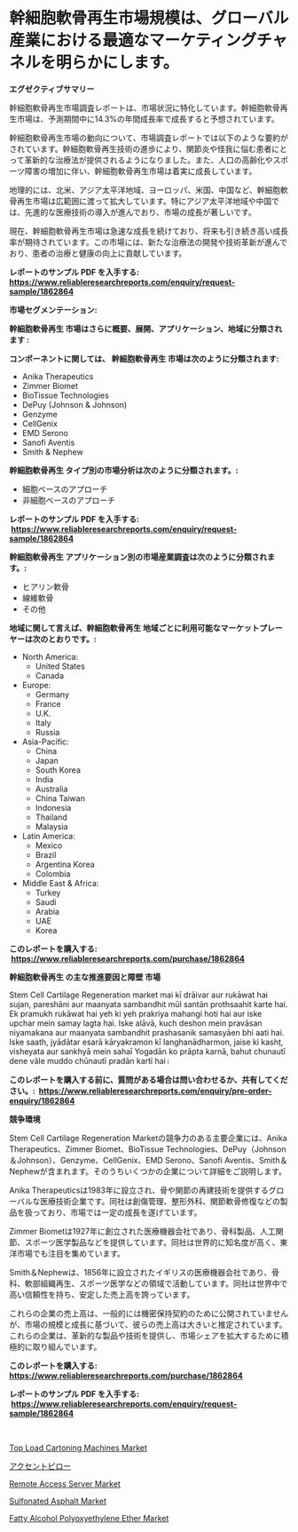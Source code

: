 <p><h1>幹細胞軟骨再生市場規模は、グローバル産業における最適なマーケティングチャネルを明らかにします。</h1></p><p><strong>エグゼクティブサマリー</strong></p>
<p><p>幹細胞軟骨再生市場調査レポートは、市場状況に特化しています。幹細胞軟骨再生市場は、予測期間中に14.3%の年間成長率で成長すると予想されています。</p><p>幹細胞軟骨再生市場の動向について、市場調査レポートでは以下のような要約がされています。幹細胞軟骨再生技術の進歩により、関節炎や怪我に悩む患者にとって革新的な治療法が提供されるようになりました。また、人口の高齢化やスポーツ障害の増加に伴い、幹細胞軟骨再生市場は着実に成長しています。</p><p>地理的には、北米、アジア太平洋地域、ヨーロッパ、米国、中国など、幹細胞軟骨再生市場は広範囲に渡って拡大しています。特にアジア太平洋地域や中国では、先進的な医療技術の導入が進んでおり、市場の成長が著しいです。</p><p>現在、幹細胞軟骨再生市場は急速な成長を続けており、将来も引き続き高い成長率が期待されています。この市場には、新たな治療法の開発や技術革新が進んでおり、患者の治療と健康の向上に貢献しています。</p></p>
<p><strong>レポートのサンプル PDF を入手する: <a href="https://www.reliableresearchreports.com/enquiry/request-sample/1862864">https://www.reliableresearchreports.com/enquiry/request-sample/1862864</a></strong></p>
<p><strong>市場セグメンテーション:</strong></p>
<p><strong> 幹細胞軟骨再生 市場はさらに概要、展開、アプリケーション、地域に分類されます :</strong></p>
<p><strong>コンポーネントに関しては、 幹細胞軟骨再生 市場は次のように分類されます: &nbsp;</strong></p>
<p><ul><li>Anika Therapeutics</li><li>Zimmer Biomet</li><li>BioTissue Technologies</li><li>DePuy (Johnson & Johnson)</li><li>Genzyme</li><li>CellGenix</li><li>EMD Serono</li><li>Sanofi Aventis</li><li>Smith & Nephew</li></ul></p>
<p><strong> 幹細胞軟骨再生 タイプ別の市場分析は次のように分類されます。:</strong></p>
<p><ul><li>細胞ベースのアプローチ</li><li>非細胞ベースのアプローチ</li></ul></p>
<p><strong>レポートのサンプル PDF を入手する: &nbsp;<a href="https://www.reliableresearchreports.com/enquiry/request-sample/1862864">https://www.reliableresearchreports.com/enquiry/request-sample/1862864</a></strong></p>
<p><strong> 幹細胞軟骨再生 アプリケーション別の市場産業調査は次のように分類されます。:</strong></p>
<p><ul><li>ヒアリン軟骨</li><li>線維軟骨</li><li>その他</li></ul></p>
<p><strong>地域に関して言えば、幹細胞軟骨再生 地域ごとに利用可能なマーケットプレーヤーは次のとおりです。:</strong></p>
<p><ul>
    <li>
        North America:
        <ul>
            <li>United States</li>
            <li>Canada</li>
        </ul>
    </li>
    <li>
        Europe:
        <ul>
            <li>Germany</li>
            <li>France</li>
            <li>U.K.</li>
            <li>Italy</li>
            <li>Russia</li>
        </ul>
    </li>
    <li>
        Asia-Pacific:
        <ul>
            <li>China</li>
            <li>Japan</li>
            <li>South Korea</li>
            <li>India</li>
            <li>Australia</li>
            <li>China Taiwan</li>
            <li>Indonesia</li>
            <li>Thailand</li>
            <li>Malaysia</li>
        </ul>
    </li>
    <li>
        Latin America:
        <ul>
            <li>Mexico</li>
            <li>Brazil</li>
            <li>Argentina Korea</li>
            <li>Colombia</li>
        </ul>
    </li>
    <li>
        Middle East & Africa:
        <ul>
            <li>Turkey</li>
            <li>Saudi</li>
            <li>Arabia</li>
            <li>UAE</li>
            <li>Korea</li>
        </ul>
    </li>
    </ul></p>
<p><strong>このレポートを購入する: &nbsp;<a href="https://www.reliableresearchreports.com/purchase/1862864">https://www.reliableresearchreports.com/purchase/1862864</a></strong></p>
<p><strong>幹細胞軟骨再生 の主な推進要因と障壁 市場</strong></p>
<p><p>Stem Cell Cartilage Regeneration market mai kī drāivar aur rukāwat hai sujan, pareshāni aur maanyata sambandhit mūl santān prothsaahit karte hai. Ek pramukh rukāwat hai yeh ki yeh prakriya mahangi hoti hai aur iske upchar mein samay lagta hai. Iske alāvā, kuch deshon mein pravāsan niyamakana aur maanyata sambandhit prashasanik samasyāen bhi aati hai. Iske saath, jyādātar esarā kāryakramon kī langhanādharmon, jaise ki kashṭ, visheyata aur sankhyā mein sahaī Yogadān ko prāpta karnā, bahut chunautī dene vāle muddo chūnautī pradān kartī hai।</p></p>
<p><strong>このレポートを購入する前に、質問がある場合は問い合わせるか、共有してください。:&nbsp; <a href="https://www.reliableresearchreports.com/enquiry/pre-order-enquiry/1862864">https://www.reliableresearchreports.com/enquiry/pre-order-enquiry/1862864</a></strong></p>
<p><strong>競争環境</strong></p>
<p><p>Stem Cell Cartilage Regeneration Marketの競争力のある主要企業には、Anika Therapeutics、Zimmer Biomet、BioTissue Technologies、DePuy（Johnson＆Johnson）、Genzyme、CellGenix、EMD Serono、Sanofi Aventis、Smith＆Nephewが含まれます。そのうちいくつかの企業について詳細をご説明します。</p><p>Anika Therapeuticsは1983年に設立され、骨や関節の再建技術を提供するグローバルな医療技術企業です。同社は創傷管理、整形外科、関節軟骨修復などの製品を扱っており、市場では一定の成長を遂げています。</p><p>Zimmer Biometは1927年に創立された医療機器会社であり、骨科製品、人工関節、スポーツ医学製品などを提供しています。同社は世界的に知名度が高く、東洋市場でも注目を集めています。</p><p>Smith＆Nephewは、1856年に設立されたイギリスの医療機器会社であり、骨科、軟部組織再生、スポーツ医学などの領域で活動しています。同社は世界中で高い信頼性を持ち、安定した売上高を誇っています。</p><p>これらの企業の売上高は、一般的には機密保持契約のために公開されていませんが、市場の規模と成長に基づいて、彼らの売上高は大きいと推定されています。 これらの企業は、革新的な製品や技術を提供し、市場シェアを拡大するために積極的に取り組んでいます。</p></p>
<p><strong>このレポートを購入する: &nbsp; <a href="https://www.reliableresearchreports.com/purchase/1862864">https://www.reliableresearchreports.com/purchase/1862864</a></strong></p>
<p><strong>レポートのサンプル PDF を入手する: &nbsp;<a href="https://www.reliableresearchreports.com/enquiry/request-sample/1862864">https://www.reliableresearchreports.com/enquiry/request-sample/1862864</a></strong><strong></strong></p>
<p>&nbsp;</p>
<p><p><a href="https://boundless-drawbridge-702.notion.site/Top-Load-Cartoning-Machines-Market-Furnish-Information-about-Market-Size-Market-Share-Market-Dynam-8ab20b7ba5954ee5830e42175bdde839">Top Load Cartoning Machines Market</a></p><p><a href="https://github.com/cnnriuez22368/Market-Research-Report-List-1/blob/main/4865989192122.md">アクセントピロー</a></p><p><a href="https://issuu.com/reportprime-2/docs/remote-access-server-market-size-2030.pptx">Remote Access Server Market</a></p><p><a href="https://github.com/RickHolmes3/Market-Research-Report-List-3/blob/main/sulfonated-asphalt-market.md">Sulfonated Asphalt Market</a></p><p><a href="https://github.com/Krish2023na/Market-Research-Report-List-3/blob/main/fatty-alcohol-polyoxyethylene-ether-market.md">Fatty Alcohol Polyoxyethylene Ether Market</a></p></p>